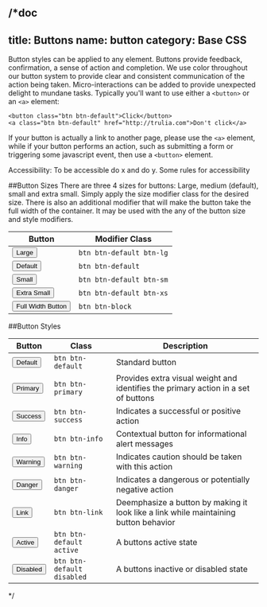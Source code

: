 /*doc
---
title: Buttons
name: button
category: Base CSS
---

Button styles can be applied to any element. Buttons provide feedback, 
confirmation, a sense of action and completion. We use color throughout 
our button system to provide clear and consistent communication of the action 
being taken. Micro-interactions can be added to provide unexpected delight to mundane tasks. 
Typically you'll want to use either a `<button>` or an `<a>` element:

```html_example
<button class="btn btn-default">Click</button>
<a class="btn btn-default" href="http://trulia.com">Don't click</a>
```

If your button is actually a link to another page, please use the
`<a>` element, while if your button performs an action, such as submitting
a form or triggering some javascript event, then use a `<button>` element.

Accessibility: To be accessible do x and do y. Some rules for accessibility

##Button Sizes
There are three 4 sizes for buttons: Large, medium (default), small and extra small. 
Simply apply the size modifier class for the desired size.
There is also an additional modifier that will make the button take the
full width of the container. It may be used with the any of the button
size and style modifiers.

Button                                                                  | Modifier Class
----------------------------------------------------------------------- | -----------------
<button class="btn btn-default btn-lg">Large</button>                   | `btn btn-default btn-lg`
<button class="btn btn-default">Default</button>                        | `btn btn-default`
<button class="btn btn-default btn-sm">Small</button>                   | `btn btn-default btn-sm`
<button class="btn btn-default btn-xs">Extra Small</button>             | `btn btn-default btn-xs`
<button class="btn btn-default btn-block">Full Width Button</button>    | `btn btn-block`

##Button Styles

Button                                                     | Class                      | Description
---------------------------------------------------------- | -------------------------- | -----------
<button class="btn btn-default">Default</button>           | `btn btn-default`          | Standard button
<button class="btn btn-primary">Primary</button>           | `btn btn-primary`          | Provides extra visual weight and identifies the primary action in a set of buttons
<button class="btn btn-success">Success</button>           | `btn btn-success`          | Indicates a successful or positive action
<button class="btn btn-info">Info</button>                 | `btn btn-info`             | Contextual button for informational alert messages
<button class="btn btn-warning">Warning</button>           | `btn btn-warning`          | Indicates caution should be taken with this action
<button class="btn btn-danger">Danger</button>             | `btn btn-danger`           | Indicates a dangerous or potentially negative action
<button class="btn btn-link">Link</button>                 | `btn btn-link`             | Deemphasize a button by making it look like a link while maintaining button behavior
<button class="btn btn-default active">Active</button>     | `btn btn-default active`   | A buttons active state
<button class="btn btn-default disabled">Disabled</button> | `btn btn-default disabled` | A buttons inactive or disabled state

*/